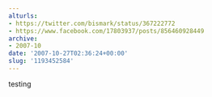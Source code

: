 ```yaml
---
alturls:
- https://twitter.com/bismark/status/367222772
- https://www.facebook.com/17803937/posts/856460928449
archive:
- 2007-10
date: '2007-10-27T02:36:24+00:00'
slug: '1193452584'
---
```


testing


